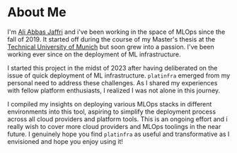 # About Me

I'm [Ali Abbas Jaffri](https://aliabbasjaffri.github.io/) and i've been working in the space of MLOps since the fall of 2019. It started off during the course of my Master's thesis at the [Technical University of Munich](https://www.tum.de/en/) but soon grew into a passion. I've been working ever since on the deployment of ML infrastructure.

I started this project in the midst of 2023 after having deliberated on the issue of quick deployment of ML infrastructure. `platinfra` emerged from my personal need to address these challenges. As I shared my experiences with fellow platform enthusiasts, I realized I was not alone in this journey.

I compiled my insights on deploying various MLOps stacks in different environments into this tool, aspiring to simplify the deployment process across all cloud providers and platform tools. This is an ongoing effort and i really wish to cover more cloud providers and MLOps toolings in the near future. I genuinely hope you find `platinfra` as useful and transformative as I envisioned and hope you enjoy using it!
